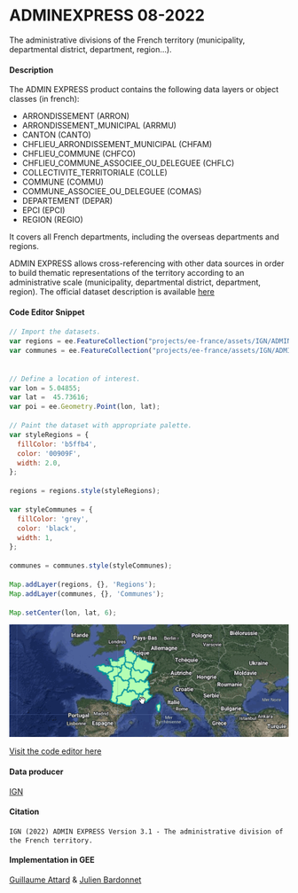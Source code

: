 ADMINEXPRESS 08-2022
===

The administrative divisions of the French territory (municipality, departmental district, department, region...).

#### Description
The ADMIN EXPRESS product contains the following data layers or object classes (in french):
- ARRONDISSEMENT (ARRON)
- ARRONDISSEMENT_MUNICIPAL (ARRMU)
- CANTON (CANTO)
- CHFLIEU_ARRONDISSEMENT_MUNICIPAL (CHFAM)
- CHFLIEU_COMMUNE (CHFCO)
- CHFLIEU_COMMUNE_ASSOCIEE_OU_DELEGUEE (CHFLC)
- COLLECTIVITE_TERRITORIALE (COLLE)
- COMMUNE (COMMU)
- COMMUNE_ASSOCIEE_OU_DELEGUEE (COMAS)
- DEPARTEMENT (DEPAR)
- EPCI (EPCI)
- REGION (REGIO)

It covers all French departments, including the overseas departments and regions. 

ADMIN EXPRESS allows cross-referencing with other data sources in order to build thematic representations of the territory according to an administrative scale (municipality, departmental district, department, region). The official dataset description is available [here](https://geoservices.ign.fr/sites/default/files/2021-11/DC_DL_ADMIN_EXPRESS_3-1_0.pdf)

#### Code Editor Snippet
```javascript
// Import the datasets.
var regions = ee.FeatureCollection("projects/ee-france/assets/IGN/ADMIN_EXPRESS/REGIO");
var communes = ee.FeatureCollection("projects/ee-france/assets/IGN/ADMIN_EXPRESS/COMMU");


// Define a location of interest.
var lon = 5.04855;
var lat =  45.73616;
var poi = ee.Geometry.Point(lon, lat);

// Paint the dataset with appropriate palette.
var styleRegions = {
  fillColor: 'b5ffb4',
  color: '00909F',
  width: 2.0,
};

regions = regions.style(styleRegions);

var styleCommunes = {
  fillColor: 'grey',
  color: 'black',
  width: 1,
};

communes = communes.style(styleCommunes);

Map.addLayer(regions, {}, 'Regions');
Map.addLayer(communes, {}, 'Communes');

Map.setCenter(lon, lat, 6);
```
![asset_snippet](/assets/eeassets-snippets/adminexpress.gif)

[Visit the code editor here](https://code.earthengine.google.com/?scriptPath=users%2Fguiattard_gei%2Fee-france%3Aadminexpress%2Fadminexpress_explorer)

#### Data producer
[IGN](https://www.ign.fr/)

#### Citation
```
IGN (2022) ADMIN EXPRESS Version 3.1 - The administrative division of the French territory.
```

#### Implementation in GEE
[Guillaume Attard](https://guillaumeattard.com/) & [Julien Bardonnet](https://www.linkedin.com/in/julienbardonnet/)
